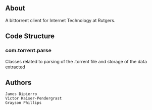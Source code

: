 ## About ##
A bittorrent client for Internet Technology at Rutgers.

## Code Structure ##
### com.torrent.parse ###
Classes related to parsing of the .torrent file and storage of the data extracted

## Authors ##
    James Dipierro
    Victor Kaiser-Pendergrast
    Grayson Phillips

